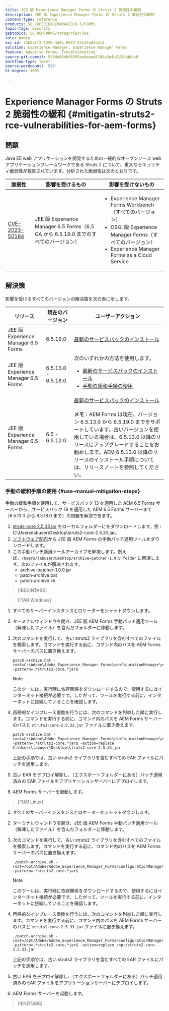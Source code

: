 ```yaml
---
title: JEE 版 Experience Manager Forms の Struts 2 脆弱性の緩和
description: JEE 版 Experience Manager Forms の Struts 2 脆弱性の緩和
content-type: reference
products: SG_EXPERIENCEMANAGER/6.5/FORMS
topic-tags: Security
geptopics: SG_AEMFORMS/categories/jee
role: Admin
exl-id: 73b5aff2-1320-4d9a-8972-54c4fdd3a2c2
solution: Experience Manager, Experience Manager Forms
feature: Adaptive Forms, Troubleshooting
source-git-commit: 539da06db98395ae6eaee8103a3e4b31204abbb8
workflow-type: tm+mt
source-wordcount: '593'
ht-degree: 100%

---
```


# Experience Manager Forms の Struts 2 脆弱性の緩和 {#mitigatin-struts2-rce-vulnerabilities-for-aem-forms}

## 問題

Java EE web アプリケーションを開発するための一般的なオープンソース web アプリケーションフレームワークである Struts 2 について、重大なセキュリティ脆弱性が報告されています。分析された脆弱性は次のとおりです。

| 脆弱性 | 影響を受けるもの | 影響を受けないもの |
|---|---|---|
| [CVE-2023-50164](https://cve.mitre.org/cgi-bin/cvename.cgi?name=2023-50164) | JEE 版 Experience Manager 6.5 Forms（6.5 GA から 6.5.19.0 までのすべてのバージョン） | <ul><li> Experience Manager Forms Workbench（すべてのバージョン）</li> <li> OSGi 版 Experience Manager Forms（すべてのバージョン） </li> <li> Experience Manager Forms as a Cloud Service </li> <ul> |

## 解決策

影響を受けるすべてのバージョンの解決策を次の表に示します。

| リリース | 現在のバージョン | ユーザーアクション |
|---|---|---|
| JEE 版 Experience Manager 6.5 Forms | 6.5.19.0 | [最新のサービスパックのインストール](https://experienceleague.adobe.com/docs/experience-manager-65/release-notes/aem-forms-current-service-pack-installation-instructions.html?lang=ja) |
| JEE 版 Experience Manager 6.5 Forms | 6.5.13.0 - 6.5.18.0 | 次のいずれかの方法を使用します。 <ul><li>  <a href="https://experienceleague.adobe.com/docs/experience-manager-65/release-notes/aem-forms-current-service-pack-installation-instructions.html?lang=ja"> 最新のサービスパックのインストール </a> </li> <li> <a href ="#use-manual-mitigation-steps"> 手動の緩和手順の使用 </a> |
| JEE 版 Experience Manager 6.5 Forms | 6.5 - 6.5.12.0 | [最新のサービスパックのインストール](https://experienceleague.adobe.com/docs/experience-manager-65/release-notes/aem-forms-current-service-pack-installation-instructions.html?lang=ja)  </br> </br> **メモ**：AEM Forms は現在、バージョン 6.5.13.0 から 6.5.19.0 までをサポートしています。古いバージョンを使用している場合は、6.5.13.0 以降のリリースにアップグレードすることをお勧めします。AEM 6.5.13.0 以降のリリースのインストール手順については、リリースノートを参照してください。 |

### 手動の緩和手順の使用 {#use-manual-mitigation-steps}

手動の緩和手順を使用して、サービスパック 13 を適用した AEM 6.5 Forms サーバーから、サービスパック 18 を適用した AEM 6.5 Forms サーバーまで（6.5.13.0 から 6.5.18.0 まで）の問題を解決できます。

1. [struts-core 2.5.33 jar](https://repo1.maven.org/maven2/org/apache/struts/struts2-core/2.5.33/struts2-core-2.5.33.jar) をローカルフォルダーにをダウンロードします。例：C:\Users\labuser\Desktop\struts2-core-2.5.33.jar。
1. [ソフトウェア配布](https://experience.adobe.com/#/downloads/content/software-distribution/en/aem.html?package=/content/software-distribution/en/details.html/content/dam/aem/public/adobe/packages/cq650/servicepack/fd/patch_utility/archive-patcher-1.0.0.zip)から JEE 版 AEM Forms の手動パッチ適用ツールをダウンロードします。
1. この手動パッチ適用ツールアーカイブを解凍します。例えば、`/Users/labuser/Desktop/archive-patcher-1.0.0 folder` に解凍します。次のファイルが解凍されます。
   * archive-patcher-1.0.0.jar
   * patch-archive.bat
   * patch-archive.sh

>[!BEGINTABS]

>[!TAB Windows]

1. すべてのサーバーインスタンスとロケーターをシャットダウンします。

1. ターミナルウィンドウを開き、JEE 版 AEM Forms 手動パッチ適用ツール（解凍したファイル）を含んだフォルダーに移動します。

1. 次のコマンドを実行して、古い struts2 ライブラリを含むすべてのファイルを検索します。コマンドを実行する前に、コマンド内のパスを AEM Forms サーバーのパスに置き換えます。


   ```
   patch-archive.bat -root=C:\Adobe\Adobe_Experience_Manager_Forms\configurationManager\export -pattern=.*struts2-core.*jar$
   ```

   >[!NOTE]
   >
   >
   >このツールは、実行時に依存関係をダウンロードするので、使用するにはインターネット接続が必要です。したがって、ツールを実行する前に、インターネットに接続していることを確認します。

1. 再帰的なインプレース置換を行うには、次のコマンドを列挙した順に実行します。コマンドを実行する前に、コマンド内のパスを AEM Forms サーバーのパスと `struts2-core-2.5.33.jar` ファイルに置き換えます。



   ```
   patch-archive.bat -root=C:\Adobe\Adobe_Experience_Manager_Forms\configurationManager\export -pattern=.*struts2-core.*jar$ -action=replace C:\Users\labuser\Desktop\struts2-core-2.5.33.jar
   ```

   上記の手順では、古い struts2 ライブラリを含むすべての EAR ファイルにパッチを適用します。

1. 古い EAR をデプロイ解除し、（エクスポートフォルダーにある）パッチ適用済みの EAR ファイルをアプリケーションサーバーにデプロイします。

1. AEM Forms サーバーを起動します。

>[!TAB Linux]

1. すべてのサーバーインスタンスとロケーターをシャットダウンします。

1. ターミナルウィンドウを開き、JEE 版 AEM Forms 手動パッチ適用ツール（解凍したファイル）を含んだフォルダーに移動します。

1. 次のコマンドを実行して、古い struts2 ライブラリを含むすべてのファイルを検索します。コマンドを実行する前に、コマンド内のパスを AEM Forms サーバーのパスに置き換えます。


   ```
   ./patch-archive.sh -root=/opt/Adobe/Adobe_Experience_Manager_Forms/configurationManager/export/ -pattern=.*struts2-core.*jar$
   ```

   >[!NOTE]
   >
   >
   >このツールは、実行時に依存関係をダウンロードするので、使用するにはインターネット接続が必要です。したがって、ツールを実行する前に、インターネットに接続していることを確認します。

1. 再帰的なインプレース置換を行うには、次のコマンドを列挙した順に実行します。コマンドを実行する前に、コマンド内のパスを AEM Forms サーバーのパスと `struts2-core-2.5.33.jar` ファイルに置き換えます。



   ```
   ./patch-archive.sh -root=/opt/Adobe/Adobe_Experience_Manager_Forms/configurationManager/export/ -pattern=.*struts2-core.*jar$ -action=replace /opt/struts2-core-2.5.33.jar
   ```

   上記の手順では、古い struts2 ライブラリを含むすべての EAR ファイルにパッチを適用します。

1. 古い EAR をデプロイ解除し、（エクスポートフォルダーにある）パッチ適用済みの EAR ファイルをアプリケーションサーバーにデプロイします。

1. AEM Forms サーバーを起動します。

>[!ENDTABS]




<!-- 
### Manual patching tool 


>[!BEGINTABS]

>[!TAB Windows]

    ```
    
    patch-archive.bat [-root=dir-or-file] [-pattern=regex] [-action=list(default)|delete|replace <replacement-file>]

    ```

* **dir-or-file**: Specifies path of directory containing multiple archives to patch. The default path for AEM Forms on JEE is <>. 
* **regex**: Specifies regular expression identifying a file or an archive entry to patch. It is tested against each file's or archive entry's absolute path. For example, the pattern `.*struts2-core-2.5.30.jar$` search for all the lines that end with the exact string `struts2-core-2.5.30.jar`.
* **list**: Lists the matched files or archive entries. It recursively searches for and reports all instances of the supplied pattern matched in any entry present in any archive file (zip/jar/war/ear) inside the supplied root directory. No changes are made to any file. It is the default action of the tool, when no action is specified.
* **delete**: Deletes the matched files or archive entries. If the matched entity is an archive, deletion happens before traversing it. This prevents any potentially matching entries inside it from being reported.  
* **replace**: Substitutes the matched files or archive entries with the supplied replacement. If the matched entity is an archive, replacement happens before traversing it. This prevents any potentially matching entries inside it from being reported.

>[!TAB macOS]

    ```
    
    patch-archive.sh [-root=dir-or-file] [-pattern=regex] [-action=list(default)|delete|replace <replacement-file>]

    ```

* **dir-or-file**: Specifies path of directory containing multiple archives to patch. The default path for AEM Forms on JEE is <>. 
* **regex**: Specifies regular expression identifying a file or an archive entry to patch. It is tested against each file's or archive entry's absolute path. For example, the pattern `.*struts2-core-2.5.30.jar$` search for all the lines that end with the exact string `struts2-core-2.5.30.jar`.
* **list**: Lists the matched files or archive entries. It recursively searches for and reports all instances of the supplied pattern matched in any entry present in any archive file (zip/jar/war/ear) inside the supplied root directory. No changes are made to any file. It is the default action of the tool, when no action is specified.
* **delete**: Deletes the matched files or archive entries. If the matched entity is an archive, deletion happens before traversing it. This prevents any potentially matching entries inside it from being reported.  
* **replace**: Substitutes the matched files or archive entries with the supplied replacement. If the matched entity is an archive, replacement happens before traversing it. This prevents any potentially matching entries inside it from being reported.  

>[!TAB Linux]

    ```
    
    patch-archive.sh [-root=dir-or-file] [-pattern=regex] [-action=list(default)|delete|replace <replacement-file>]

    ```

* **dir-or-file**: Specifies path of directory containing multiple archives to patch. The default path for AEM Forms on JEE is <>. 
* **regex**: Specifies regular expression identifying a file or an archive entry to patch. It is tested against each file's or archive entry's absolute path. For example, the pattern `.*struts2-core-2.5.30.jar$` search for all the lines that end with the exact string `struts2-core-2.5.30.jar`.
* **list**: Lists the matched files or archive entries. It recursively searches for and reports all instances of the supplied pattern matched in any entry present in any archive file (zip/jar/war/ear) inside the supplied root directory. No changes are made to any file. It is the default action of the tool, when no action is specified.
* **delete**: Deletes the matched files or archive entries. If the matched entity is an archive, deletion happens before traversing it. This prevents any potentially matching entries inside it from being reported.  
* **replace**: Substitutes the matched files or archive entries with the supplied replacement. If the matched entity is an archive, replacement happens before traversing it. This prevents any potentially matching entries inside it from being reported.  



>[!ENDTABS]









-->
